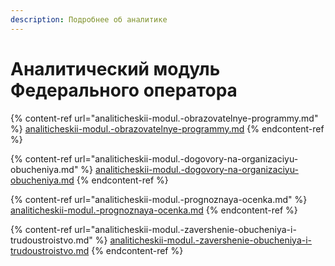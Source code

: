 ```yaml
---
description: Подробнее об аналитике
---
```


# Аналитический модуль Федерального оператора

{% content-ref url="analiticheskii-modul.-obrazovatelnye-programmy.md" %}
[analiticheskii-modul.-obrazovatelnye-programmy.md](analiticheskii-modul.-obrazovatelnye-programmy.md)
{% endcontent-ref %}

{% content-ref url="analiticheskii-modul.-dogovory-na-organizaciyu-obucheniya.md" %}
[analiticheskii-modul.-dogovory-na-organizaciyu-obucheniya.md](analiticheskii-modul.-dogovory-na-organizaciyu-obucheniya.md)
{% endcontent-ref %}

{% content-ref url="analiticheskii-modul.-prognoznaya-ocenka.md" %}
[analiticheskii-modul.-prognoznaya-ocenka.md](analiticheskii-modul.-prognoznaya-ocenka.md)
{% endcontent-ref %}

{% content-ref url="analiticheskii-modul.-zavershenie-obucheniya-i-trudoustroistvo.md" %}
[analiticheskii-modul.-zavershenie-obucheniya-i-trudoustroistvo.md](analiticheskii-modul.-zavershenie-obucheniya-i-trudoustroistvo.md)
{% endcontent-ref %}
